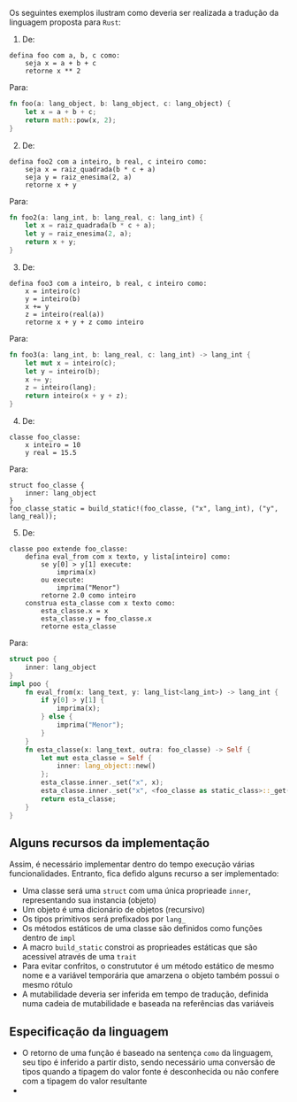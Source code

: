 Os seguintes exemplos ilustram como deveria ser realizada
a tradução da linguagem proposta para `Rust`:
1. De:
```
defina foo com a, b, c como:
	seja x = a + b + c
	retorne x ** 2
```
Para:
~~~rust
fn foo(a: lang_object, b: lang_object, c: lang_object) {
	let x = a + b + c;
	return math::pow(x, 2);
}
~~~
2. De:
```
defina foo2 com a inteiro, b real, c inteiro como:
	seja x = raiz_quadrada(b * c + a)
	seja y = raiz_enesima(2, a)
	retorne x + y
```
Para:
~~~rust
fn foo2(a: lang_int, b: lang_real, c: lang_int) {
	let x = raiz_quadrada(b * c + a);
	let y = raiz_enesima(2, a);
	return x + y;
}
~~~
3. De:
```
defina foo3 com a inteiro, b real, c inteiro como:
	x = inteiro(c)
	y = inteiro(b)
	x += y
	z = inteiro(real(a))
	retorne x + y + z como inteiro
```
Para:
~~~rust
fn foo3(a: lang_int, b: lang_real, c: lang_int) -> lang_int {
	let mut x = inteiro(c);
	let y = inteiro(b);
	x += y;
	z = inteiro(lang);
	return inteiro(x + y + z);
}
~~~
4. De:
```
classe foo_classe:
	x inteiro = 10
	y real = 15.5
```
Para:
~~~
struct foo_classe {
	inner: lang_object
}
foo_classe_static = build_static!(foo_classe, ("x", lang_int), ("y", lang_real));
~~~
5. De:
```
classe poo extende foo_classe:
	defina eval_from com x texto, y lista[inteiro] como:
		se y[0] > y[1] execute:
			imprima(x)
		ou execute:
			imprima("Menor")
		retorne 2.0 como inteiro
	construa esta_classe com x texto como:
		esta_classe.x = x
		esta_classe.y = foo_classe.x
		retorne esta_classe
```
Para:
~~~rust
struct poo {
	inner: lang_object
}
impl poo {
	fn eval_from(x: lang_text, y: lang_list<lang_int>) -> lang_int {
		if y[0] > y[1] {
			imprima(x);
		} else {
			imprima("Menor");
		}
	}
	fn esta_classe(x: lang_text, outra: foo_classe) -> Self {
		let mut esta_classe = Self {
			inner: lang_object::new()
		};
		esta_classe.inner._set("x", x);
		esta_classe.inner._set("x", <foo_classe as static_class>::_get("x"));
		return esta_classe;
	}
}
~~~
## Alguns recursos da implementação
Assim, é necessário implementar dentro do tempo execução várias funcionalidades. Entranto, fica defido alguns recurso a ser implementado:
- Uma classe será uma `struct` com uma única proprieade `inner`, representando sua instancia (objeto)
- Um objeto é uma dicionário de objetos (recursivo)
- Os tipos primitivos será prefixados por `lang_`
- Os métodos estáticos de uma classe são definidos como funções dentro de `impl`
- A macro `build_static` constroi as proprieades estáticas que são acessivel através de uma `trait`
- Para evitar confritos, o constrututor é um método estático de mesmo nome e a variável temporária que amarzena o objeto também possui o mesmo rótulo
- A mutabilidade deveria ser inferida em tempo de tradução, definida numa cadeia de mutabilidade e baseada na referências das variáveis
## Especificação da linguagem
- O retorno de uma função é baseado na sentença `como` da linguagem, seu tipo é inferido a partir disto, sendo necessário uma conversão de tipos quando a tipagem do valor fonte é desconhecida ou não confere com a tipagem do valor resultante
- 

